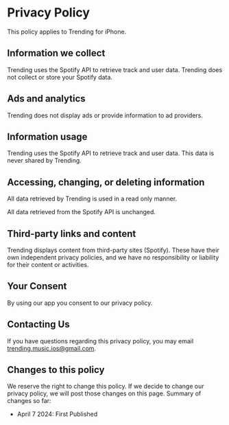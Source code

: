 # Privacy Policy

This policy applies to Trending for iPhone.

## Information we collect

Trending uses the Spotify API to retrieve track and user data. Trending does not collect or store your Spotify data.

## Ads and analytics

Trending does not display ads or provide information to ad providers.

## Information usage

Trending uses the Spotify API to retrieve track and user data. This data is never shared by Trending.

## Accessing, changing, or deleting information

All data retrieved by Trending is used in a read only manner. 

All data retrieved from the Spotify API is unchanged.

## Third-party links and content

Trending displays content from third-party sites (Spotify). These have their own independent privacy policies, and we have no responsibility or liability for their content or activities.

## Your Consent

By using our app you consent to our privacy policy.

## Contacting Us

If you have questions regarding this privacy policy, you may email trending.music.ios@gmail.com.

## Changes to this policy

We reserve the right to change this policy. If we decide to change our privacy policy, we will post those changes on this page. Summary of changes so far:

- April 7 2024: First Published
